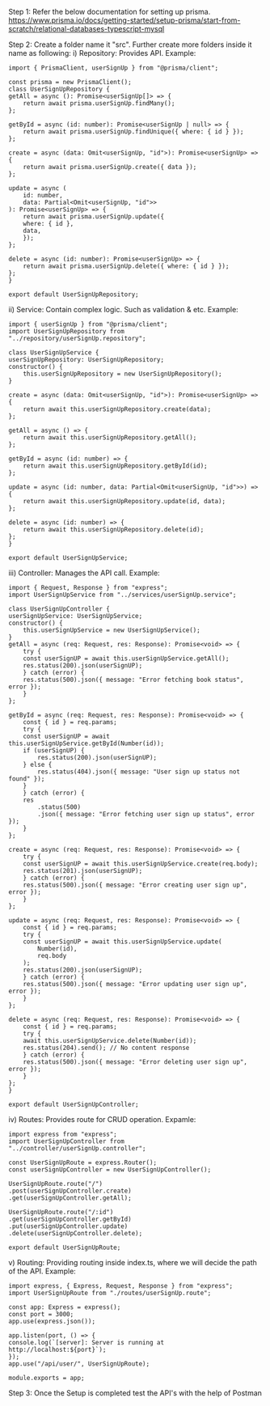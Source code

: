 Step 1: Refer the below documentation for setting up prisma.
https://www.prisma.io/docs/getting-started/setup-prisma/start-from-scratch/relational-databases-typescript-mysql

Step 2: Create a folder name it "src". Further create more folders inside it name as following:
i) Repository: Provides API.
Example:

    import { PrismaClient, userSignUp } from "@prisma/client";

    const prisma = new PrismaClient();
    class UserSignUpRepository {
    getAll = async (): Promise<userSignUp[]> => {
        return await prisma.userSignUp.findMany();
    };

    getById = async (id: number): Promise<userSignUp | null> => {
        return await prisma.userSignUp.findUnique({ where: { id } });
    };

    create = async (data: Omit<userSignUp, "id">): Promise<userSignUp> => {
        return await prisma.userSignUp.create({ data });
    };

    update = async (
        id: number,
        data: Partial<Omit<userSignUp, "id">>
    ): Promise<userSignUp> => {
        return await prisma.userSignUp.update({
        where: { id },
        data,
        });
    };

    delete = async (id: number): Promise<userSignUp> => {
        return await prisma.userSignUp.delete({ where: { id } });
    };
    }

    export default UserSignUpRepository;

ii) Service: Contain complex logic. Such as validation & etc.
Example:

    import { userSignUp } from "@prisma/client";
    import UserSignUpRepository from "../repository/userSignUp.repository";

    class UserSignUpService {
    userSignUpRepository: UserSignUpRepository;
    constructor() {
        this.userSignUpRepository = new UserSignUpRepository();
    }

    create = async (data: Omit<userSignUp, "id">): Promise<userSignUp> => {
        return await this.userSignUpRepository.create(data);
    };

    getAll = async () => {
        return await this.userSignUpRepository.getAll();
    };

    getById = async (id: number) => {
        return await this.userSignUpRepository.getById(id);
    };

    update = async (id: number, data: Partial<Omit<userSignUp, "id">>) => {
        return await this.userSignUpRepository.update(id, data);
    };

    delete = async (id: number) => {
        return await this.userSignUpRepository.delete(id);
    };
    }

    export default UserSignUpService;

iii) Controller: Manages the API call.
Example:

    import { Request, Response } from "express";
    import UserSignUpService from "../services/userSignUp.service";

    class UserSignUpController {
    userSignUpService: UserSignUpService;
    constructor() {
        this.userSignUpService = new UserSignUpService();
    }
    getAll = async (req: Request, res: Response): Promise<void> => {
        try {
        const userSignUP = await this.userSignUpService.getAll();
        res.status(200).json(userSignUP);
        } catch (error) {
        res.status(500).json({ message: "Error fetching book status", error });
        }
    };

    getById = async (req: Request, res: Response): Promise<void> => {
        const { id } = req.params;
        try {
        const userSignUP = await this.userSignUpService.getById(Number(id));
        if (userSignUP) {
            res.status(200).json(userSignUP);
        } else {
            res.status(404).json({ message: "User sign up status not found" });
        }
        } catch (error) {
        res
            .status(500)
            .json({ message: "Error fetching user sign up status", error });
        }
    };

    create = async (req: Request, res: Response): Promise<void> => {
        try {
        const userSignUP = await this.userSignUpService.create(req.body);
        res.status(201).json(userSignUP);
        } catch (error) {
        res.status(500).json({ message: "Error creating user sign up", error });
        }
    };

    update = async (req: Request, res: Response): Promise<void> => {
        const { id } = req.params;
        try {
        const userSignUP = await this.userSignUpService.update(
            Number(id),
            req.body
        );
        res.status(200).json(userSignUP);
        } catch (error) {
        res.status(500).json({ message: "Error updating user sign up", error });
        }
    };

    delete = async (req: Request, res: Response): Promise<void> => {
        const { id } = req.params;
        try {
        await this.userSignUpService.delete(Number(id));
        res.status(204).send(); // No content response
        } catch (error) {
        res.status(500).json({ message: "Error deleting user sign up", error });
        }
    };
    }

    export default UserSignUpController;

iv) Routes: Provides route for CRUD operation.
Expamle:

    import express from "express";
    import UserSignUpController from "../controller/userSignUp.controller";

    const UserSignUpRoute = express.Router();
    const userSignUpController = new UserSignUpController();

    UserSignUpRoute.route("/")
    .post(userSignUpController.create)
    .get(userSignUpController.getAll);

    UserSignUpRoute.route("/:id")
    .get(userSignUpController.getById)
    .put(userSignUpController.update)
    .delete(userSignUpController.delete);

    export default UserSignUpRoute;

v) Routing: Providing routing inside index.ts, where we will decide the path of the API.
Example:

    import express, { Express, Request, Response } from "express";
    import UserSignUpRoute from "./routes/userSignUp.route";

    const app: Express = express();
    const port = 3000;
    app.use(express.json());

    app.listen(port, () => {
    console.log(`[server]: Server is running at http://localhost:${port}`);
    });
    app.use("/api/user/", UserSignUpRoute);

    module.exports = app;

Step 3: Once the Setup is completed test the API's with the help of Postman
